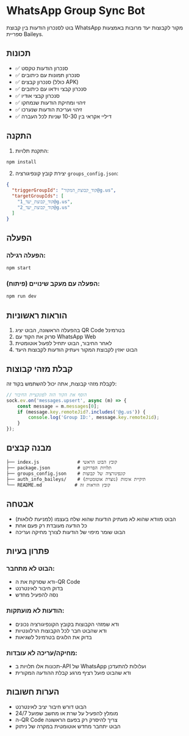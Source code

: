 # WhatsApp Group Sync Bot

בוט לסנכרון הודעות בין קבוצת WhatsApp מקור לקבוצות יעד מרובות באמצעות ספריית Baileys.

## תכונות

- ✅ סנכרון הודעות טקסט
- ✅ סנכרון תמונות עם כיתובים
- ✅ סנכרון קבצים (כולל APK)
- ✅ סנכרון קבצי וידאו עם כיתובים
- ✅ סנכרון קבצי אודיו
- ✅ זיהוי ומחיקת הודעות שנמחקו
- ✅ זיהוי ועריכת הודעות שנערכו
- ✅ דיליי אקראי בין 10-30 שניות לכל העברה

## התקנה

1. התקנת תלויות:
```bash
npm install
```

2. יצירת קובץ קונפיגורציה `groups_config.json`:
```json
{
  "triggerGroupId": "קוד_קבוצת_המקור@g.us",
  "targetGroupIds": [
    "קוד_קבוצת_יעד_1@g.us",
    "קוד_קבוצת_יעד_2@g.us"
  ]
}
```

## הפעלה

### הפעלה רגילה:
```bash
npm start
```

### הפעלה עם מעקב שינויים (פיתוח):
```bash
npm run dev
```

## הוראות ראשוניות

1. בהפעלה הראשונה, הבוט יציג QR Code בטרמינל
2. סרוק את הקוד עם WhatsApp Web
3. לאחר החיבור, הבוט יתחיל לפעול אוטומטית
4. הבוט יאזין לקבוצת המקור ויעתיק הודעות לקבוצות היעד

## קבלת מזהי קבוצות

לקבלת מזהי קבוצות, אתה יכול להשתמש בקוד זה:

```javascript
// הוסף את הקוד הזה לפונקציית החיבור
sock.ev.on('messages.upsert', async (m) => {
    const message = m.messages[0];
    if (message.key.remoteJid?.includes('@g.us')) {
        console.log('Group ID:', message.key.remoteJid);
    }
});
```

## מבנה קבצים

```
├── index.js              # קובץ הבוט הראשי
├── package.json          # תלויות הפרויקט
├── groups_config.json    # קונפיגורציה של קבוצות
├── auth_info_baileys/    # תיקיית אימות (נוצרת אוטומטית)
└── README.md            # קובץ הוראות זה
```

## אבטחה

- הבוט מוודא שהוא לא מעתיק הודעות שהוא שלח בעצמו (למניעת לולאות)
- כל הודעה מעובדת רק פעם אחת
- הבוט שומר מיפוי של הודעות לצורך מחיקה ועריכה

## פתרון בעיות

### הבוט לא מתחבר:
- ודא שסרקת את ה-QR Code
- בדוק חיבור לאינטרנט
- נסה להפעיל מחדש

### הודעות לא מועתקות:
- ודא שמזהי הקבוצות בקובץ הקונפיגורציה נכונים
- ודא שהבוט חבר לכל הקבוצות הרלוונטיות
- בדוק את הלוגים בטרמינל לשגיאות

### מחיקה/עריכה לא עובדות:
- תכונות אלו תלויות ב-API של WhatsApp ועלולות להתעדכן
- ודא שהבוט פועל רציף מרגע קבלת ההודעה המקורית

## הערות חשובות

- הבוט דורש חיבור יציב לאינטרנט
- מומלץ להפעיל על שרת או מחשב שפועל 24/7
- ה-QR Code צריך להיסרק רק בפעם הראשונה
- הבוט יתחבר מחדש אוטומטית במקרה של ניתוק
